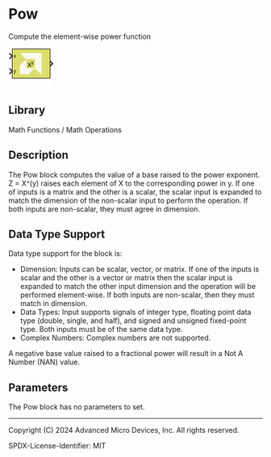 # Pow

Compute the element-wise power function

![](./Images/block.png)

## Library

Math Functions / Math Operations

## Description

The Pow block computes the value of a base raised to the power exponent.
Z = X^(y) raises each element of X to the corresponding power in y. If
one of inputs is a matrix and the other is a scalar, the scalar input is
expanded to match the dimension of the non-scalar input to perform the
operation. If both inputs are non-scalar, they must agree in dimension.

## Data Type Support

Data type support for the block is:

- Dimension: Inputs can be scalar, vector, or matrix. If one of the
  inputs is scalar and the other is a vector or matrix then the scalar
  input is expanded to match the other input dimension and the operation
  will be performed element-wise. If both inputs are non-scalar, then
  they must match in dimension.
- Data Types: Input supports signals of integer type, floating point
  data type (double, single, and half), and signed and unsigned
  fixed-point type. Both inputs must be of the same data type.
- Complex Numbers: Complex numbers are not supported.

A negative base value raised to a fractional power will result in a Not
A Number (NAN) value.

## Parameters

The Pow block has no parameters to set.

--------------
Copyright (C) 2024 Advanced Micro Devices, Inc.
All rights reserved.

SPDX-License-Identifier: MIT

